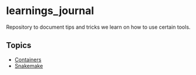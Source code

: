 # learnings_journal

Repository to document tips and tricks we learn on how to use certain tools.

## Topics

* [Containers](./docs/containers.md)
* [Snakemake](./docs/snakemake.md)
